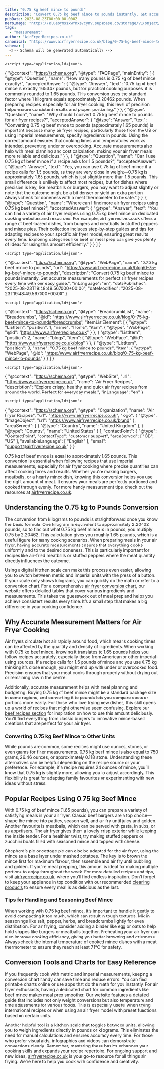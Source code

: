 ```yaml
---
title: "0.75 kg beef mince to pounds"
description: "Convert 0.75 kg beef mince to pounds instantly. Get accurate measurements for perfect air fryer recipes every time with our easy guide."
pubDate: 2025-08-23T00:00:00.000Z
heroImage: "https://klueoymssxwfnxsvcyhv.supabase.co/storage/v1/object/public/Shmucket/0-75-kg-beef-mince-to-pounds.webp"
tags:
  - "measurement"
author: "AirFryerRecipes.co.uk"
canonical: "https://www.airfryerrecipe.co.uk/blog/0-75-kg-beef-mince-to-pounds"
schema: |
  <!-- Schema will be generated automatically -->
---
```

<script type="application/ld+json">
{
    "@context": "https://schema.org",
    "@type": "BlogPosting",
    "url": "https://www.airfryerrecipe.co.uk/blog/0-75-kg-beef-mince-to-pounds",
    "mainEntityOfPage": {
        "@type": "WebPage",
        "@id": "https://www.airfryerrecipe.co.uk/blog/0-75-kg-beef-mince-to-pounds"
    },
    "headline": "Quick 0.75 kg Beef Mince to Pounds Conversion Guide",
    "description": "Convert 0.75 kg beef mince to pounds instantly. Get accurate measurements for perfect air fryer recipes every time with our easy guide.",
    "author": {
        "@type": "Person",
        "name": "AirFryerRecipes.co.uk",
        "url": "https://www.airfryerrecipe.co.uk/about",
        "image": {
            "@type": "ImageObject",
            "url": "https://klueoymssxwfnxsvcyhv.supabase.co/storage/v1/object/public/Shmucket/Me.jpg"
        }
    },
    "publisher": {
        "@type": "Organization",
        "name": "Air Fryer Recipe",
        "logo": {
            "@type": "ImageObject",
            "url": "https://cdn.prod.website-files.com/68224a465dfe9a7ab4f57570/6844191451a8b2f1e37e63cc_Untitled%20design%20-%202025-06-05T205644.948%20(1).png"
        }
    },
    "datePublished": "2025-08-23T19:48:49.567Z",
    "dateModified": "2025-08-23T19:48:49.567Z",
    "image": {
        "@type": "ImageObject",
        "url": "https://klueoymssxwfnxsvcyhv.supabase.co/storage/v1/object/public/Shmucket/0-75-kg-beef-mince-to-pounds.webp"
    },
    "about": {
        "@type": "Thing",
        "name": "Measurement"
    },
    "articleSection": "Measurement",
    "inLanguage": "en-GB"
}
</script>

    <script type="application/ld+json">
{
    "@context": "https://schema.org",
    "@type": "FAQPage",
    "mainEntity": [
        {
            "@type": "Question",
            "name": "How many pounds is 0.75 kg of beef mince exactly?",
            "acceptedAnswer": {
                "@type": "Answer",
                "text": "0.75 kg of beef mince is exactly 1.65347 pounds, but for practical cooking purposes, it is commonly rounded to 1.65 pounds. This conversion uses the standard factor where 1 kilogram equals approximately 2.20462 pounds. When preparing recipes, especially for air fryer cooking, this level of precision helps ensure consistent results and proper portioning."
            }
        },
        {
            "@type": "Question",
            "name": "Why should I convert 0.75 kg beef mince to pounds for air fryer recipes?",
            "acceptedAnswer": {
                "@type": "Answer",
                "text": "Converting 0.75 kg beef mince to pounds (approximately 1.65 pounds) is important because many air fryer recipes, particularly those from the US or using imperial measurements, specify ingredients in pounds. Using the correct amount ensures that cooking times and temperatures work as intended, preventing under or overcooking. Accurate measurements also help with meal planning and cost calculation, making your air fryer meals more reliable and delicious."
            }
        },
        {
            "@type": "Question",
            "name": "Can I use 0.75 kg of beef mince if a recipe asks for 1.5 pounds?",
            "acceptedAnswer": {
                "@type": "Answer",
                "text": "Yes, you can use 0.75 kg of beef mince if a recipe calls for 1.5 pounds, as they are very close in weight—0.75 kg is approximately 1.65 pounds, which is just slightly more than 1.5 pounds. This small difference is unlikely to affect most recipes, but for dishes where precision is key, like meatballs or burgers, you may want to adjust slightly or note that the outcome might be a bit denser or yield an extra portion. Always check for doneness with a meat thermometer to be safe."
            }
        },
        {
            "@type": "Question",
            "name": "Where can I find more air fryer recipes using 0.75 kg beef mince?",
            "acceptedAnswer": {
                "@type": "Answer",
                "text": "You can find a variety of air fryer recipes using 0.75 kg beef mince on dedicated cooking websites and resources. For example, airfryerrecipe.co.uk offers a range of beef-based dishes, from burgers and meatballs to stuffed peppers and mince pies. Their collection includes step-by-step guides and tips for adapting recipes to your specific air fryer model, ensuring great results every time. Exploring categories like beef or meal prep can give you plenty of ideas for using this amount efficiently."
            }
        }
    ]
}
</script>

    <script type="application/ld+json">
{
    "@context": "https://schema.org",
    "@type": "WebPage",
    "name": "0.75 kg beef mince to pounds",
    "url": "https://www.airfryerrecipe.co.uk/blog/0-75-kg-beef-mince-to-pounds",
    "description": "Convert 0.75 kg beef mince to pounds instantly. Get accurate measurements for perfect air fryer recipes every time with our easy guide.",
    "inLanguage": "en",
    "datePublished": "2025-08-23T19:48:49.567000+00:00",
    "dateModified": "2025-08-23T19:48:49.567000+00:00"
}
</script>

    <script type="application/ld+json">
{
    "@context": "https://schema.org",
    "@type": "BreadcrumbList",
    "name": "Breadcrumbs",
    "@id": "https://www.airfryerrecipe.co.uk/blog/0-75-kg-beef-mince-to-pounds#breadcrumbs",
    "itemListElement": [
        {
            "@type": "ListItem",
            "position": 1,
            "name": "Home",
            "item": {
                "@type": "WebPage",
                "@id": "https://www.airfryerrecipe.co.uk"
            }
        },
        {
            "@type": "ListItem",
            "position": 2,
            "name": "blogs",
            "item": {
                "@type": "WebPage",
                "@id": "https://www.airfryerrecipe.co.uk/blog"
            }
        },
        {
            "@type": "ListItem",
            "position": 3,
            "name": "0.75 kg beef mince to pounds",
            "item": {
                "@type": "WebPage",
                "@id": "https://www.airfryerrecipe.co.uk/blog/0-75-kg-beef-mince-to-pounds"
            }
        }
    ]
}
</script>

    <script type="application/ld+json">
{
    "@context": "https://schema.org",
    "@type": "WebSite",
    "url": "https://www.airfryerrecipe.co.uk",
    "name": "Air Fryer Recipes",
    "description": "Explore crispy, healthy, and quick air fryer recipes from around the world. Perfect for everyday meals.",
    "inLanguage": "en"
}
</script>

    <script type="application/ld+json">
{
    "@context": "https://schema.org",
    "@type": "Organization",
    "name": "Air Fryer Recipes",
    "url": "https://www.airfryerrecipe.co.uk",
    "logo": {
        "@type": "ImageObject",
        "url": "https://www.airfryerrecipe.co.uk/brand"
    },
    "areaServed": [
        {
            "@type": "Country",
            "name": "United Kingdom"
        },
        {
            "@type": "Country",
            "name": "United States"
        }
    ],
    "contactPoint": {
        "@type": "ContactPoint",
        "contactType": "customer support",
        "areaServed": [
            "GB",
            "US"
        ],
        "availableLanguage": [
            "English"
        ],
        "email": "support@airfryerrecipe.co.uk"
    }
}
</script>

<p>0.75 kg of beef mince is equal to approximately 1.65 pounds. This conversion is essential when following recipes that use imperial measurements, especially for air fryer cooking where precise quantities can affect cooking times and results. Whether you're making burgers, meatballs, or a hearty mince dish, knowing this conversion helps you use the right amount of meat. It ensures your meals are perfectly portioned and cooked through evenly. For more handy measurement tips, check out the resources at <a href=https://www.airfryerrecipe.co.uk/>airfryerrecipe.co.uk</a>.</p>

<h2>Understanding the 0.75 kg to Pounds Conversion</h2>
<p>The conversion from kilograms to pounds is straightforward once you know the basic formula. One kilogram is equivalent to approximately 2.20462 pounds, so to find out what 0.75 kg beef mince is in pounds, you multiply 0.75 by 2.20462. This calculation gives you roughly 1.65 pounds, which is a useful figure for many cooking scenarios. When preparing meals in your air fryer, having accurate measurements ensures that everything cooks uniformly and to the desired doneness. This is particularly important for recipes like air-fried meatballs or stuffed peppers where the meat quantity directly influences the outcome.</p>
<p>Using a digital kitchen scale can make this process even easier, allowing you to switch between metric and imperial units with the press of a button. If your scale only shows kilograms, you can quickly do the math or refer to a conversion chart. For a comprehensive <a href=https://www.airfryerrecipe.co.uk/air-fryer-conversion-chart>air fryer conversion chart</a>, our website offers detailed tables that cover various ingredients and measurements. This takes the guesswork out of meal prep and helps you achieve consistent results every time. It’s a small step that makes a big difference in your cooking confidence.</p>

<h2>Why Accurate Measurement Matters for Air Fryer Cooking</h2>
<p>Air fryers circulate hot air rapidly around food, which means cooking times can be affected by the quantity and density of ingredients. When working with 0.75 kg beef mince, knowing it translates to 1.65 pounds helps you follow recipes accurately, especially those from American or other imperial-using sources. If a recipe calls for 1.5 pounds of mince and you use 0.75 kg thinking it’s close enough, you might end up with under or overcooked food. Precision ensures that your meat cooks through properly without drying out or remaining raw in the centre.</p>
<p>Additionally, accurate measurement helps with meal planning and budgeting. Buying 0.75 kg of beef mince might be a standard package size in some regions, and converting it to pounds lets you compare costs or portions more easily. For those who love trying new dishes, this skill opens up a world of recipes that might otherwise seem confusing. Explore our <a href=https://www.airfryerrecipe.co.uk/recipes>beef recipes section</a> for inspiration on how to use this amount deliciously. You’ll find everything from classic burgers to innovative mince-based creations that are perfect for your air fryer.</p>

<h3>Converting 0.75 kg Beef Mince to Other Units</h3>
<p>While pounds are common, some recipes might use ounces, stones, or even grams for finer measurements. 0.75 kg beef mince is also equal to 750 grams, 26.46 ounces, or approximately 0.118 stone. Understanding these alternatives can be helpful depending on the recipe source or your preference. For example, if a recipe requires 24 ounces of mince, you’ll know that 0.75 kg is slightly more, allowing you to adjust accordingly. This flexibility is great for adapting family favourites or experimenting with new ideas without stress.</p>

<h2>Popular Recipes Using 0.75 kg Beef Mince</h2>
<p>With 0.75 kg of beef mince (1.65 pounds), you can prepare a variety of satisfying meals in your air fryer. Classic beef burgers are a top choice—shape the mince into patties, season well, and air fry until juicy and golden. Another favourite is meatballs, which can be served with pasta, in subs, or as appetisers. The air fryer gives them a lovely crisp exterior while keeping the inside tender. For a healthier twist, try making stuffed peppers or zucchini boats filled with seasoned mince and topped with cheese.</p>
<p>Shepherd’s pie or cottage pie can also be adapted for the air fryer, using the mince as a base layer under mashed potatoes. The key is to brown the mince first for maximum flavour, then assemble and air fry until bubbling and golden. If you’re meal prepping, this amount is ideal for making multiple portions to enjoy throughout the week. For more detailed recipes and tips, visit <a href=https://www.airfryerrecipe.co.uk/>airfryerrecipe.co.uk</a>, where you’ll find endless inspiration. Don’t forget to keep your appliance in top condition with our recommended <a href=https://www.airfryerrecipe.co.uk/air-fryer-cleaner>cleaning products</a> to ensure every meal is as delicious as the last.</p>

<h3>Tips for Handling and Seasoning Beef Mince</h3>
<p>When working with 0.75 kg beef mince, it’s important to handle it gently to avoid compacting it too much, which can result in tough textures. Mix in seasonings like salt, pepper, herbs, and breadcrumbs lightly for even distribution. For air frying, consider adding a binder like egg or oats to help hold shapes like burgers or meatballs together. Preheating your air fryer can also improve cooking efficiency, giving you better browning and crispness. Always check the internal temperature of cooked mince dishes with a meat thermometer to ensure they reach at least 71°C for safety.</p>

<h2>Conversion Tools and Charts for Easy Reference</h2>
<p>If you frequently cook with metric and imperial measurements, keeping a conversion chart handy can save time and reduce errors. You can find printable charts online or use apps that do the math for you instantly. For air fryer enthusiasts, having a dedicated chart for common ingredients like beef mince makes meal prep smoother. Our website features a detailed guide that includes not only weight conversions but also temperature and time adjustments for various foods. This is especially useful when trying international recipes or when using an air fryer model with preset functions based on certain units.</p>
<p>Another helpful tool is a kitchen scale that toggles between units, allowing you to weigh ingredients directly in pounds or kilograms. This eliminates the need for manual calculations and ensures accuracy every time. For those who prefer visual aids, infographics and videos can demonstrate conversions clearly. Remember, mastering these basics enhances your cooking skills and expands your recipe repertoire. For ongoing support and new ideas, <a href=https://www.airfryerrecipe.co.uk/>airfryerrecipe.co.uk</a> is your go-to resource for all things air frying. We’re here to help you cook with confidence and creativity.</p>
